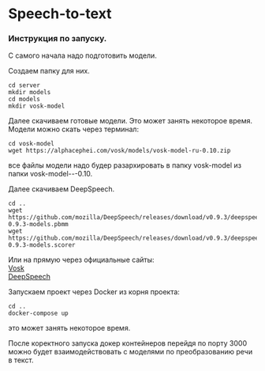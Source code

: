 # Speech-to-text
### Инструкция по запуску.
С самого начала надо подготовить модели.

Создаем папку для них.
 ```
 cd server
 mkdir models
 cd models
 mkdir vosk-model
 ```
 Далее скачиваем готовые модели. Это может занять некоторое время. 
Модели можно скать через терминал:
 ```
 cd vosk-model
 wget https://alphacephei.com/vosk/models/vosk-model-ru-0.10.zip
 ```
 все файлы модели надо будер разархировать в папку vosk-model из папки vosk-model-*-*-0.10.
 
 Далее скачиваем DeepSpeech.
 ```
 cd ..
 wget https://github.com/mozilla/DeepSpeech/releases/download/v0.9.3/deepspeech-0.9.3-models.pbmm
 wget https://github.com/mozilla/DeepSpeech/releases/download/v0.9.3/deepspeech-0.9.3-models.scorer
 ```
Или на прямую через официальные сайты:  
[Vosk](https://alphacephei.com/vosk/models)  
[DeepSpeech](https://github.com/mozilla/DeepSpeech/releases)

Запускаем проект через Docker из корня проекта:
```
cd ..
docker-compose up
```
это может занять некоторое время.

После коректного запуска докер контейнеров перейдя по порту 3000 можно будет взаимодействовать с моделями по преобразованию речи в текст.
